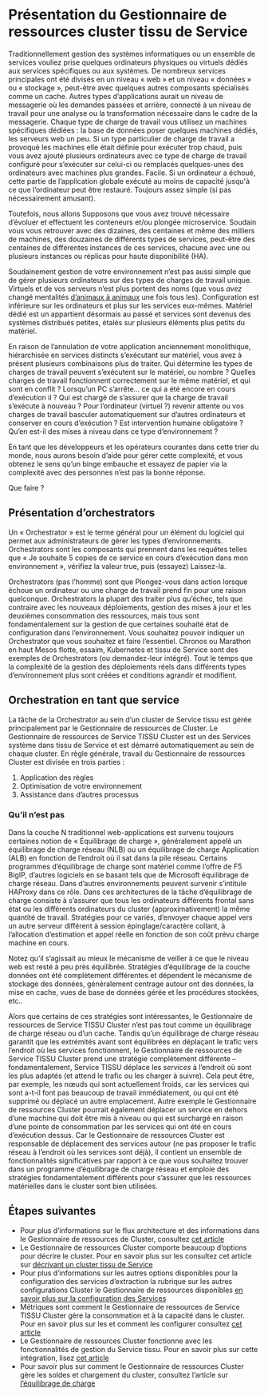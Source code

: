 <properties
   pageTitle="Présentation du Gestionnaire de ressources de Service TISSU Cluster | Microsoft Azure"
   description="Introduction au Gestionnaire de ressources Cluster Service tissu."
   services="service-fabric"
   documentationCenter=".net"
   authors="masnider"
   manager="timlt"
   editor=""/>

<tags
   ms.service="Service-Fabric"
   ms.devlang="dotnet"
   ms.topic="article"
   ms.tgt_pltfrm="NA"
   ms.workload="NA"
   ms.date="08/19/2016"
   ms.author="masnider"/>

# <a name="introducing-the-service-fabric-cluster-resource-manager"></a>Présentation du Gestionnaire de ressources cluster tissu de Service
Traditionnellement gestion des systèmes informatiques ou un ensemble de services vouliez prise quelques ordinateurs physiques ou virtuels dédiés aux services spécifiques ou aux systèmes. De nombreux services principales ont été divisés en un niveau « web » et un niveau « données » ou « stockage », peut-être avec quelques autres composants spécialisés comme un cache. Autres types d’applications aurait un niveau de messagerie où les demandes passées et arrière, connecté à un niveau de travail pour une analyse ou la transformation nécessaire dans le cadre de la messagerie. Chaque type de charge de travail vous utilisez un machines spécifiques dédiées : la base de données poser quelques machines dédiés, les serveurs web un peu. Si un type particulier de charge de travail a provoqué les machines elle était définie pour exécuter trop chaud, puis vous avez ajouté plusieurs ordinateurs avec ce type de charge de travail configuré pour s’exécuter sur celui-ci ou remplacés quelques-unes des ordinateurs avec machines plus grandes. Facile. Si un ordinateur a échoué, cette partie de l’application globale exécuté au moins de capacité jusqu'à ce que l’ordinateur peut être restauré. Toujours assez simple (si pas nécessairement amusant).

Toutefois, nous allons Supposons que vous avez trouvé nécessaire d’évoluer et effectuent les conteneurs et/ou plongée microservice. Soudain vous vous retrouver avec des dizaines, des centaines et même des milliers de machines, des douzaines de différents types de services, peut-être des centaines de différentes instances de ces services, chacune avec une ou plusieurs instances ou réplicas pour haute disponibilité (HA).

Soudainement gestion de votre environnement n’est pas aussi simple que de gérer plusieurs ordinateurs sur des types de charges de travail unique. Virtuels et de vos serveurs n’est plus portent des noms (que vous *avez* changé mentalités [d’animaux à animaux](http://www.slideshare.net/randybias/architectures-for-open-and-scalable-clouds/20) une fois tous les). Configuration est inférieure sur les ordinateurs et plus sur les services eux-mêmes. Matériel dédié est un appartient désormais au passé et services sont devenus des systèmes distribués petites, étalés sur plusieurs éléments plus petits du matériel.

En raison de l’annulation de votre application anciennement monolithique, hiérarchisée en services distincts s’exécutant sur matériel, vous avez à présent plusieurs combinaisons plus de traiter. Qui détermine les types de charges de travail peuvent s’exécutent sur le matériel, ou nombre ? Quelles charges de travail fonctionnent correctement sur le même matériel, et qui sont en conflit ? Lorsqu’un PC s’arrête... ce qui a été encore en cours d’exécution il ? Qui est chargé de s’assurer que la charge de travail s’exécute à nouveau ? Pour l’ordinateur (virtuel ?) revenir attente ou vos charges de travail basculer automatiquement sur d’autres ordinateurs et conserver en cours d’exécution ? Est intervention humaine obligatoire ? Qu’en est-il des mises à niveau dans ce type d’environnement ?

En tant que les développeurs et les opérateurs courantes dans cette trier du monde, nous aurons besoin d’aide pour gérer cette complexité, et vous obtenez le sens qu’un binge embauche et essayez de papier via la complexité avec des personnes n’est pas la bonne réponse.

Que faire ?

## <a name="introducing-orchestrators"></a>Présentation d’orchestrators
Un « Orchestrator » est le terme général pour un élément du logiciel qui permet aux administrateurs de gérer les types d’environnements. Orchestrators sont les composants qui prennent dans les requêtes telles que « Je souhaite 5 copies de ce service en cours d’exécution dans mon environnement », vérifiez la valeur true, puis (essayez) Laissez-la.

Orchestrators (pas l’homme) sont que Plongez-vous dans action lorsque échoue un ordinateur ou une charge de travail prend fin pour une raison quelconque. Orchestrators la plupart des traiter plus qu’échec, tels que contraire avec les nouveaux déploiements, gestion des mises à jour et les deuxièmes consommation des ressources, mais tous sont fondamentalement sur la gestion de que certaines souhaité état de configuration dans l’environnement. Vous souhaitez pouvoir indiquer un Orchestrator que vous souhaitez et faire l’essentiel. Chronos ou Marathon en haut Mesos flotte, essaim, Kubernetes et tissu de Service sont des exemples de Orchestrators (ou demandez-leur intégré). Tout le temps que la complexité de la gestion des déploiements réels dans différents types d’environnement plus sont créées et conditions agrandir et modifient.

## <a name="orchestration-as-a-service"></a>Orchestration en tant que service
La tâche de la Orchestrator au sein d’un cluster de Service tissu est gérée principalement par le Gestionnaire de ressources de Cluster. Le Gestionnaire de ressources de Service TISSU Cluster est un des Services système dans tissu de Service et est démarré automatiquement au sein de chaque cluster.  En règle générale, travail du Gestionnaire de ressources Cluster est divisée en trois parties :

1. Application des règles
2. Optimisation de votre environnement
3. Assistance dans d’autres processus

### <a name="what-it-isnt"></a>Qu’il n’est pas
Dans la couche N traditionnel web-applications est survenu toujours certaines notion de « Équilibrage de charge », généralement appelé un équilibrage de charge réseau (NLB) ou un équilibrage de charge Application (ALB) en fonction de l’endroit où il sat dans la pile réseau. Certains programmes d’équilibrage de charge sont matériel comme l’offre de F5 BigIP, d’autres logiciels en se basant tels que de Microsoft équilibrage de charge réseau. Dans d’autres environnements peuvent survenir s’intitule HAProxy dans ce rôle. Dans ces architectures de la tâche d’équilibrage de charge consiste à s’assurer que tous les ordinateurs différents frontal sans état ou les différents ordinateurs du cluster (approximativement) la même quantité de travail. Stratégies pour ce variés, d’envoyer chaque appel vers un autre serveur différent à session épinglage/caractère collant, à l’allocation d’estimation et appel réelle en fonction de son coût prévu charge machine en cours.

Notez qu’il s’agissait au mieux le mécanisme de veiller à ce que le niveau web est resté à peu près équilibrée. Stratégies d’équilibrage de la couche données ont été complètement différentes et dépendent le mécanisme de stockage des données, généralement centrage autour ont des données, la mise en cache, vues de base de données gérée et les procédures stockées, etc..

Alors que certains de ces stratégies sont intéressantes, le Gestionnaire de ressources de Service TISSU Cluster n’est pas tout comme un équilibrage de charge réseau ou d’un cache. Tandis qu’un équilibrage de charge réseau garantit que les extrémités avant sont équilibrées en déplaçant le trafic vers l’endroit où les services fonctionnent, le Gestionnaire de ressources de Service TISSU Cluster prend une stratégie complètement différente – fondamentalement, Service TISSU déplace les *services* à l’endroit où sont les plus adaptés (et attend le trafic ou les charger à suivre). Cela peut être, par exemple, les nœuds qui sont actuellement froids, car les services qui sont a-t-il font pas beaucoup de travail immédiatement, ou qui ont été supprimé ou déplacé un autre emplacement. Autre exemple le Gestionnaire de ressources Cluster pourrait également déplacer un service en dehors d’une machine qui doit être mis à niveau ou qui est surchargé en raison d’une pointe de consommation par les services qui ont été en cours d’exécution dessus. Car le Gestionnaire de ressources Cluster est responsable de déplacement des services autour (ne pas proposer le trafic réseau à l’endroit où les services sont déjà), il contient un ensemble de fonctionnalités significatives par rapport à ce que vous souhaitez trouver dans un programme d’équilibrage de charge réseau et emploie des stratégies fondamentalement différents pour s’assurer que les ressources matérielles dans le cluster sont bien utilisées.

## <a name="next-steps"></a>Étapes suivantes
- Pour plus d’informations sur le flux architecture et des informations dans le Gestionnaire de ressources de Cluster, consultez [cet article](service-fabric-cluster-resource-manager-architecture.md)
- Le Gestionnaire de ressources Cluster comporte beaucoup d’options pour décrire le cluster. Pour en savoir plus sur les consultez cet article sur [décrivant un cluster tissu de Service](service-fabric-cluster-resource-manager-cluster-description.md)
- Pour plus d’informations sur les autres options disponibles pour la configuration des services d’extraction la rubrique sur les autres configurations Cluster le Gestionnaire de ressources disponibles [en savoir plus sur la configuration des Services](service-fabric-cluster-resource-manager-configure-services.md)
- Métriques sont comment le Gestionnaire de ressources de Service TISSU Cluster gère la consommation et à la capacité dans le cluster. Pour en savoir plus sur les et comment les configurer consultez [cet article](service-fabric-cluster-resource-manager-metrics.md)
- Le Gestionnaire de ressources Cluster fonctionne avec les fonctionnalités de gestion du Service tissu. Pour en savoir plus sur cette intégration, lisez [cet article](service-fabric-cluster-resource-manager-management-integration.md)
- Pour savoir plus sur comment le Gestionnaire de ressources Cluster gère les soldes et chargement du cluster, consultez l’article sur [l’équilibrage de charge](service-fabric-cluster-resource-manager-balancing.md)
